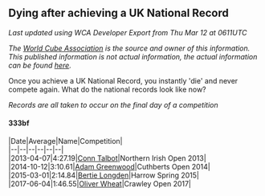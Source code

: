 ## Dying after achieving a UK National Record 

*Last updated using WCA Developer Export from Thu Mar 12 at 0611UTC*

*The [World Cube Association](https://www.worldcubeassociation.org) is the source and owner of this information. This published information is not actual information, the actual information can be found [here](https://www.worldcubeassociation.org/results).*

Once you achieve a UK National Record, you instantly 'die' and never compete again. What do the national records look like now?

*Records are all taken to occur on the final day of a competition*

#### 333bf

|Date|Average|Name|Competition|  
|--|--|--|--|--|--|  
|2013-04-07|4:27.19|[Conn Talbot](https://www.worldcubeassociation.org/persons/2012TALB01)|Northern Irish Open 2013|  
|2014-10-12|3:10.61|[Adam Greenwood](https://www.worldcubeassociation.org/persons/2011GREE03)|Cuthberts Open 2014|  
|2015-03-01|2:14.84|[Bertie Longden](https://www.worldcubeassociation.org/persons/2014LONG06)|Harrow Spring 2015|  
|2017-06-04|1:46.55|[Oliver Wheat](https://www.worldcubeassociation.org/persons/2016WHEA01)|Crawley Open 2017|  
